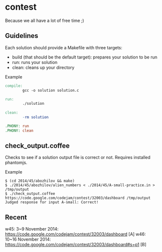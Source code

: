 # contest #

Because we all have a lot of free time ;)

## Guidelines ##

Each solution should provide a Makefile with three targets:
* build (that should be the default target): prepares your solution to be run
* run: runs your solution
* clean: cleans up your directory

Example
```makefile
compile:
        gcc -o solution solution.c

run:
        ./solution
        
clean:
        -rm solution

.PHONY: run
.PHONY: clean
```

## check_output.coffee ##

Checks to see if a solution output file is correct or not.  Requires
installed phantomjs.

Example
```shell
$ (cd 2014/45/abozhilov && make)
$ ./2014/45/abozhilov/alien_numbers < ./2014/45/A-small-practice.in > /tmp/output
$ ./check_output.coffee https://code.google.com/codejam/contest/32003/dashboard /tmp/output
Judged response for input A-small: Correct!
```

## Recent ##

w45: 3~9 November 2014: https://code.google.com/codejam/contest/32003/dashboard [A]
w46: 10~16 November 2014: https://code.google.com/codejam/contest/32003/dashboard#s=p1 [B]
